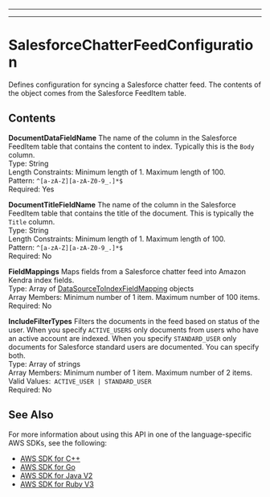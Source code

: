 --------

--------

# SalesforceChatterFeedConfiguration<a name="API_SalesforceChatterFeedConfiguration"></a>

Defines configuration for syncing a Salesforce chatter feed\. The contents of the object comes from the Salesforce FeedItem table\.

## Contents<a name="API_SalesforceChatterFeedConfiguration_Contents"></a>

 **DocumentDataFieldName**   <a name="Kendra-Type-SalesforceChatterFeedConfiguration-DocumentDataFieldName"></a>
The name of the column in the Salesforce FeedItem table that contains the content to index\. Typically this is the `Body` column\.  
Type: String  
Length Constraints: Minimum length of 1\. Maximum length of 100\.  
Pattern: `^[a-zA-Z][a-zA-Z0-9_.]*$`   
Required: Yes

 **DocumentTitleFieldName**   <a name="Kendra-Type-SalesforceChatterFeedConfiguration-DocumentTitleFieldName"></a>
The name of the column in the Salesforce FeedItem table that contains the title of the document\. This is typically the `Title` column\.  
Type: String  
Length Constraints: Minimum length of 1\. Maximum length of 100\.  
Pattern: `^[a-zA-Z][a-zA-Z0-9_.]*$`   
Required: No

 **FieldMappings**   <a name="Kendra-Type-SalesforceChatterFeedConfiguration-FieldMappings"></a>
Maps fields from a Salesforce chatter feed into Amazon Kendra index fields\.  
Type: Array of [DataSourceToIndexFieldMapping](API_DataSourceToIndexFieldMapping.md) objects  
Array Members: Minimum number of 1 item\. Maximum number of 100 items\.  
Required: No

 **IncludeFilterTypes**   <a name="Kendra-Type-SalesforceChatterFeedConfiguration-IncludeFilterTypes"></a>
Filters the documents in the feed based on status of the user\. When you specify `ACTIVE_USERS` only documents from users who have an active account are indexed\. When you specify `STANDARD_USER` only documents for Salesforce standard users are documented\. You can specify both\.  
Type: Array of strings  
Array Members: Minimum number of 1 item\. Maximum number of 2 items\.  
Valid Values:` ACTIVE_USER | STANDARD_USER`   
Required: No

## See Also<a name="API_SalesforceChatterFeedConfiguration_SeeAlso"></a>

For more information about using this API in one of the language\-specific AWS SDKs, see the following:
+  [ AWS SDK for C\+\+](https://docs.aws.amazon.com/goto/SdkForCpp/kendra-2019-02-03/SalesforceChatterFeedConfiguration) 
+  [ AWS SDK for Go](https://docs.aws.amazon.com/goto/SdkForGoV1/kendra-2019-02-03/SalesforceChatterFeedConfiguration) 
+  [ AWS SDK for Java V2](https://docs.aws.amazon.com/goto/SdkForJavaV2/kendra-2019-02-03/SalesforceChatterFeedConfiguration) 
+  [ AWS SDK for Ruby V3](https://docs.aws.amazon.com/goto/SdkForRubyV3/kendra-2019-02-03/SalesforceChatterFeedConfiguration) 